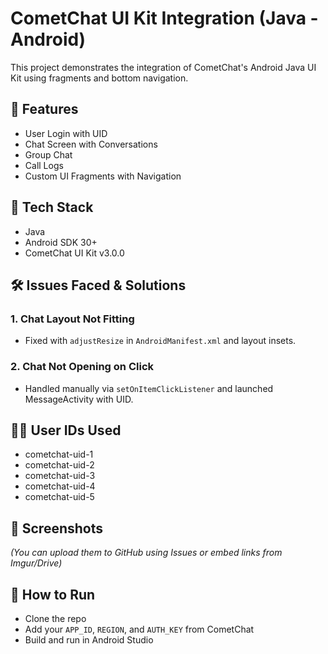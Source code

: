 # CometChat UI Kit Integration (Java - Android)

This project demonstrates the integration of CometChat's Android Java UI Kit using fragments and bottom navigation.

## 📱 Features
- User Login with UID
- Chat Screen with Conversations
- Group Chat
- Call Logs
- Custom UI Fragments with Navigation

## 🔧 Tech Stack
- Java
- Android SDK 30+
- CometChat UI Kit v3.0.0

## 🛠️ Issues Faced & Solutions
### 1. Chat Layout Not Fitting
- Fixed with `adjustResize` in `AndroidManifest.xml` and layout insets.

### 2. Chat Not Opening on Click
- Handled manually via `setOnItemClickListener` and launched MessageActivity with UID.

## 🧑‍💻 User IDs Used
- cometchat-uid-1
- cometchat-uid-2
- cometchat-uid-3
- cometchat-uid-4
- cometchat-uid-5

## 📸 Screenshots
*(You can upload them to GitHub using Issues or embed links from Imgur/Drive)*

## 📂 How to Run
- Clone the repo
- Add your `APP_ID`, `REGION`, and `AUTH_KEY` from CometChat
- Build and run in Android Studio
